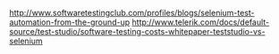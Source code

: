 http://www.softwaretestingclub.com/profiles/blogs/selenium-test-automation-from-the-ground-up
http://www.telerik.com/docs/default-source/test-studio/software-testing-costs-whitepaper-teststudio-vs-selenium
